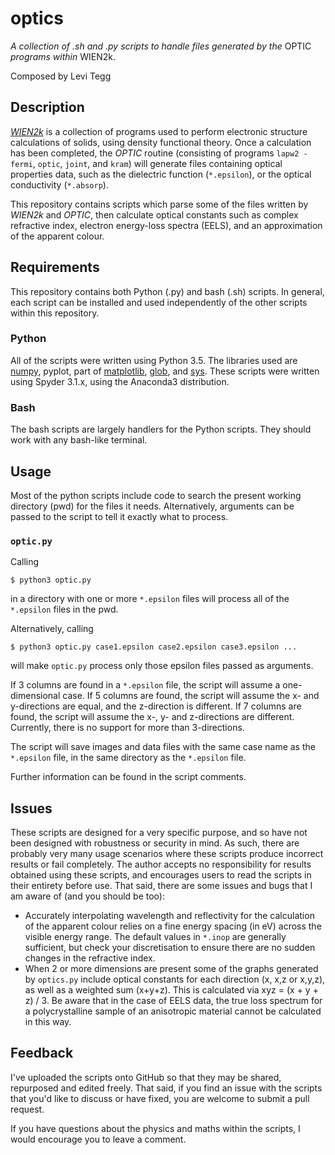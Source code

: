 # optics
*A collection of .sh and .py scripts to handle files generated by the* OPTIC *programs within* WIEN2k.

Composed by Levi Tegg

## Description
[*WIEN2k*](http://susi.theochem.tuwien.ac.at/) is a collection of programs used to perform electronic structure calculations of solids, using density functional theory. Once a calculation has been completed, the *OPTIC* routine (consisting of programs `lapw2 -fermi`, `optic`, `joint`, and `kram`) will generate files containing optical properties data, such as the dielectric function (`*.epsilon`), or the optical conductivity (`*.absorp`).

This repository contains scripts which parse some of the files written by *WIEN2k* and *OPTIC*, then calculate optical constants such as complex refractive index, electron energy-loss spectra (EELS), and an approximation of the apparent colour.

## Requirements
This repository contains both Python (.py) and bash (.sh) scripts. In general, each script can be installed and used independently of the other scripts within this repository.

### Python
All of the scripts were written using Python 3.5. The libraries used are [numpy](http://www.numpy.org/), pyplot, part of [matplotlib](https://matplotlib.org/index.html), [glob](https://docs.python.org/3.5/library/glob.html), and [sys](https://docs.python.org/3.5/library/sys.html). These scripts were written using Spyder 3.1.x, using the Anaconda3 distribution.
    
### Bash
The bash scripts are largely handlers for the Python scripts. They should work with any bash-like terminal.

## Usage
Most of the python scripts include code to search the present working directory (pwd) for the files it needs. Alternatively, arguments can be passed to the script to tell it exactly what to process.

### `optic.py`
Calling

`$ python3 optic.py`

in a directory with one or more `*.epsilon` files will process all of the `*.epsilon` files in the pwd.

Alternatively, calling

`$ python3 optic.py case1.epsilon case2.epsilon case3.epsilon ...`

will make `optic.py` process only those epsilon files passed as arguments.

If 3 columns are found in a `*.epsilon` file, the script will assume a one-dimensional case. If 5 columns are found, the script will assume the x- and y-directions are equal, and the z-direction is different. If 7 columns are found, the script will assume the x-, y- and z-directions are different. Currently, there is no support for more than 3-directions.

The script will save images and data files with the same case name as the `*.epsilon` file, in the same directory as the `*.epsilon` file.

Further information can be found in the script comments.

## Issues
These scripts are designed for a very specific purpose, and so have not been designed with robustness or security in mind. As such, there are probably very many usage scenarios where these scripts produce incorrect results or fail completely. The author accepts no responsibility for results obtained using these scripts, and encourages users to read the scripts in their entirety before use. That said, there are some issues and bugs that I am aware of (and you should be too):

- Accurately interpolating wavelength and reflectivity for the calculation of the apparent colour relies on a fine energy spacing (in eV) across the visible energy range. The default values in `*.inop` are generally sufficient, but check your discretisation to ensure there are no sudden changes in the refractive index.
- When 2 or more dimensions are present some of the graphs generated by `optics.py` include optical constants for each direction (x, x,z or x,y,z), as well as a weighted sum (x+y+z). This is calculated via xyz = (x + y + z) / 3. Be aware that in the case of EELS data, the true loss spectrum for a polycrystalline sample of an anisotropic material cannot be calculated in this way.

## Feedback
I've uploaded the scripts onto GitHub so that they may be shared, repurposed and edited freely. That said, if you find an issue with the scripts that you'd like to discuss or have fixed, you are welcome to submit a pull request.

If you have questions about the physics and maths within the scripts, I would encourage you to leave a comment.
